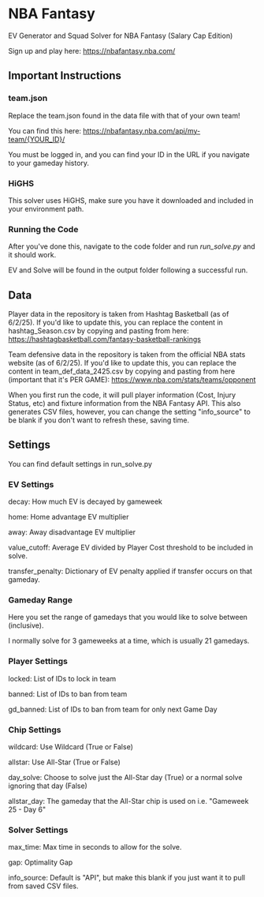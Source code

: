 # NBA Fantasy

EV Generator and Squad Solver for NBA Fantasy (Salary Cap Edition)

Sign up and play here: https://nbafantasy.nba.com/

## Important Instructions

### team.json

Replace the team.json found in the data file with that of your own team!

You can find this here: https://nbafantasy.nba.com/api/my-team/{YOUR_ID}/

You must be logged in, and you can find your ID in the URL if you navigate to your gameday history.

### HiGHS

This solver uses HiGHS, make sure you have it downloaded and included in your environment path.

### Running the Code

After you've done this, navigate to the code folder and run _run_solve.py_ and it should work.

EV and Solve will be found in the output folder following a successful run.

## Data

Player data in the repository is taken from Hashtag Basketball (as of 6/2/25). If you'd like to update this, you can replace the content in hashtag_Season.csv by copying and pasting from here: https://hashtagbasketball.com/fantasy-basketball-rankings

Team defensive data in the repository is taken from the official NBA stats website (as of 6/2/25). If you'd like to update this, you can replace the content in team_def_data_2425.csv by copying and pasting from here (important that it's PER GAME): https://www.nba.com/stats/teams/opponent

When you first run the code, it will pull player information (Cost, Injury Status, etc) and fixture information from the NBA Fantasy API. This also generates CSV files, however, you can change the setting "info_source" to be blank if you don't want to refresh these, saving time.

## Settings

You can find default settings in run_solve.py

### EV Settings

decay: How much EV is decayed by gameweek

home: Home advantage EV multiplier

away: Away disadvantage EV multiplier

value_cutoff: Average EV divided by Player Cost threshold to be included in solve.

transfer_penalty: Dictionary of EV penalty applied if transfer occurs on that gameday.

### Gameday Range

Here you set the range of gamedays that you would like to solve between (inclusive).

I normally solve for 3 gameweeks at a time, which is usually 21 gamedays.

### Player Settings

locked: List of IDs to lock in team

banned: List of IDs to ban from team

gd_banned: List of IDs to ban from team for only next Game Day

### Chip Settings

wildcard: Use Wildcard (True or False)

allstar: Use All-Star (True or False)

day_solve: Choose to solve just the All-Star day (True) or a normal solve ignoring that day (False)

allstar_day: The gameday that the All-Star chip is used on i.e. "Gameweek 25 - Day 6"

### Solver Settings

max_time: Max time in seconds to allow for the solve.

gap: Optimality Gap

info_source: Default is "API", but make this blank if you just want it to pull from saved CSV files.
